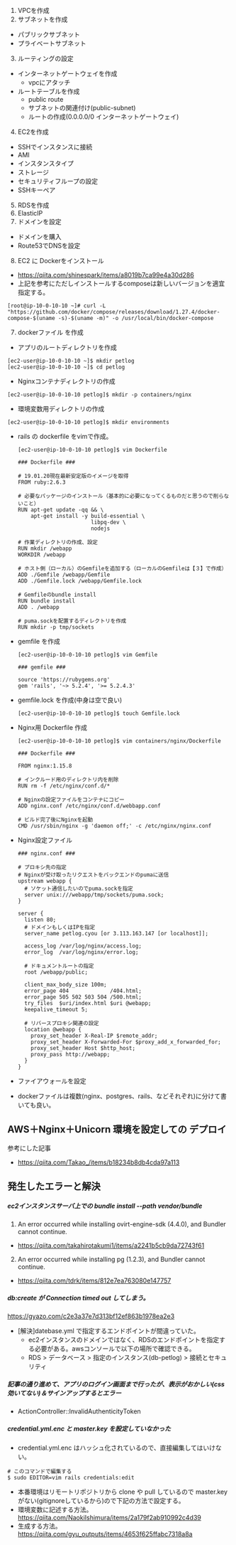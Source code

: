 1. VPCを作成
2. サブネットを作成
  - パブリックサブネット
  - プライベートサブネット
3. ルーティングの設定
- インターネットゲートウェイを作成
  - vpcにアタッチ
- ルートテーブルを作成
  - public route
  - サブネットの関連付け(public-subnet)
  - ルートの作成(0.0.0.0/0 インターネットゲートウェイ)
4. EC2を作成
  - SSHでインスタンスに接続
- AMI
- インスタンスタイプ
- ストレージ
- セキュリティフループの設定
- SSHキーペア




5. RDSを作成
6. ElasticIP
7. ドメインを設定
- ドメインを購入
- Route53でDNSを設定

8. EC2 に Dockerをインストール
- https://qiita.com/shinespark/items/a8019b7ca99e4a30d286
- 上記を参考にただしインストールするcomposeは新しいバージョンを適宜指定する。
```
[root@ip-10-0-10-10 ~]# curl -L "https://github.com/docker/compose/releases/download/1.27.4/docker-compose-$(uname -s)-$(uname -m)" -o /usr/local/bin/docker-compose
```

7. dockerファイル を作成
- アプリのルートディレクトリを作成
```
[ec2-user@ip-10-0-10-10 ~]$ mkdir petlog
[ec2-user@ip-10-0-10-10 ~]$ cd petlog
```
- Nginxコンテナディレクトリの作成
```
[ec2-user@ip-10-0-10-10 petlog]$ mkdir -p containers/nginx
```
- 環境変数用ディレクトリの作成
```
[ec2-user@ip-10-0-10-10 petlog]$ mkdir environments
```
- rails の dockerfile をvimで作成。
  ```
  [ec2-user@ip-10-0-10-10 petlog]$ vim Dockerfile
  ```
  ```
  ### Dockerfile ###

  # 19.01.20現在最新安定版のイメージを取得
  FROM ruby:2.6.3

  # 必要なパッケージのインストール（基本的に必要になってくるものだと思うので削らないこと）
  RUN apt-get update -qq && \
      apt-get install -y build-essential \
                         libpq-dev \
                         nodejs

  # 作業ディレクトリの作成、設定
  RUN mkdir /webapp
  WORKDIR /webapp

  # ホスト側（ローカル）のGemfileを追加する（ローカルのGemfileは【３】で作成）
  ADD ./Gemfile /webapp/Gemfile
  ADD ./Gemfile.lock /webapp/Gemfile.lock

  # Gemfileのbundle install
  RUN bundle install
  ADD . /webapp

  # puma.sockを配置するディレクトリを作成
  RUN mkdir -p tmp/sockets
  ```
- gemfile を作成
  ```
  [ec2-user@ip-10-0-10-10 petlog]$ vim Gemfile
  ```
  ```
  ### gemfile ###

  source 'https://rubygems.org'
  gem 'rails', '~> 5.2.4', '>= 5.2.4.3'
  ```
- gemfile.lock を作成(中身は空で良い)
  ```
  [ec2-user@ip-10-0-10-10 petlog]$ touch Gemfile.lock
  ```
- Nginx用 Dockerfile 作成
  ```
  [ec2-user@ip-10-0-10-10 petlog]$ vim containers/nginx/Dockerfile
  ```
  ```
  ### Dockerfile ###

  FROM nginx:1.15.8

  # インクルード用のディレクトリ内を削除
  RUN rm -f /etc/nginx/conf.d/*

  # Nginxの設定ファイルをコンテナにコピー
  ADD nginx.conf /etc/nginx/conf.d/webbapp.conf

  # ビルド完了後にNginxを起動
  CMD /usr/sbin/nginx -g 'daemon off;' -c /etc/nginx/nginx.conf
  ```
- Nginx設定ファイル
  ```
  ### nginx.conf ###

  # プロキシ先の指定
  # Nginxが受け取ったリクエストをバックエンドのpumaに送信
  upstream webapp {
    # ソケット通信したいのでpuma.sockを指定
    server unix:///webapp/tmp/sockets/puma.sock;
  }

  server {
    listen 80;
    # ドメインもしくはIPを指定
    server_name petlog.cyou [or 3.113.163.147 [or localhost]];

    access_log /var/log/nginx/access.log;
    error_log  /var/log/nginx/error.log;

    # ドキュメントルートの指定
    root /webapp/public;

    client_max_body_size 100m;
    error_page 404             /404.html;
    error_page 505 502 503 504 /500.html;
    try_files  $uri/index.html $uri @webapp;
    keepalive_timeout 5;

    # リバースプロキシ関連の設定
    location @webapp {
      proxy_set_header X-Real-IP $remote_addr;
      proxy_set_header X-Forwarded-For $proxy_add_x_forwarded_for;
      proxy_set_header Host $http_host;
      proxy_pass http://webapp;
    }
  }
  ```



- ファイアウォールを設定
- dockerファイルは複数(nginx、postgres、rails、などそれぞれ)に分けて書いても良い。





## AWS＋Nginx＋Unicorn 環境を設定しての デプロイ
参考にした記事
- https://qiita.com/Takao_/items/b18234b8db4cda97a113

## 発生したエラーと解決
##### ec2インスタンスサーバ上での bundle install --path vendor/bundle
1. An error occurred while installing ovirt-engine-sdk (4.4.0), and Bundler cannot continue.
  - https://qiita.com/takahirotakumi1/items/a2241b5cb9da72743f61
2. An error occurred while installing pg (1.2.3), and Bundler cannot continue.
  - https://qiita.com/tdrk/items/812e7ea763080e147757

##### db:create が Connection timed out してしまう。
https://gyazo.com/c2e3a37e7d313bf12ef863b1978ea2e3
- [解決]datebase.yml で指定するエンドポイントが間違っていた。
  - ec2インスタンスのドメインではなく、RDSのエンドポイントを指定する必要がある。awsコンソールで以下の場所で確認できる。
  - RDS > データベース > 指定のインスタンス(db-petlog) > 接続とセキュリティ

##### 記事の通り進めて、アプリのログイン画面まで行ったが、表示がおかしい(css効いてない)＆サインアップするとエラー
- ActionController::InvalidAuthenticityToken

##### credential.yml.enc と master.key を設定していなかった
- credential.yml.enc はハッシュ化されているので、直接編集してはいけない。
```
# このコマンドで編集する
$ sudo EDITOR=vim rails credentials:edit
```
- 本番環境はリモートリポジトリから clone や pull しているので master.key がない(gitignoreしているから)ので下記の方法で設定する。
- 環境変数に記述する方法。https://qiita.com/NaokiIshimura/items/2a179f2ab910992c4d39
- 生成する方法。https://qiita.com/gyu_outputs/items/4653f625ffabc7318a8a

